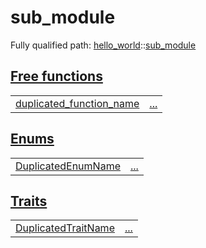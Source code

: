 # sub_module

Fully qualified path: [hello_world](./hello_world.md)::[sub_module](./hello_world-sub_module.md)


## [Free functions](./hello_world-sub_module-free_functions.md)

| | |
|:---|:---|
| [duplicated_function_name](./hello_world-sub_module-duplicated_function_name.md) | [...](./hello_world-sub_module-duplicated_function_name.md) |

## [Enums](./hello_world-sub_module-enums.md)

| | |
|:---|:---|
| [DuplicatedEnumName](./hello_world-sub_module-DuplicatedEnumName.md) | [...](./hello_world-sub_module-DuplicatedEnumName.md) |

## [Traits](./hello_world-sub_module-traits.md)

| | |
|:---|:---|
| [DuplicatedTraitName](./hello_world-sub_module-DuplicatedTraitName.md) | [...](./hello_world-sub_module-DuplicatedTraitName.md) |
